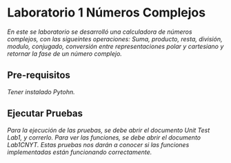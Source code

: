 # Laboratorio 1 Números Complejos

_En este se laboratorio se desarrolló una calculadora de números complejos, con las sigueintes operaciones:_
_Suma, producto, resta, división, modulo, conjugado, conversión entre representaciones polar y cartesiano y retornar la fase de un número complejo._

## Pre-requisitos

_Tener instalado Pytohn._

## Ejecutar Pruebas

_Para la ejecución de las pruebas, se debe abrir el documento Unit Test Lab1, y correrlo. Para ver las funciones, se debe abrir el documento Lab1CNYT._
_Estas pruebas nos darán a conocer si las funciones implementadas están funcionando correctamente._

